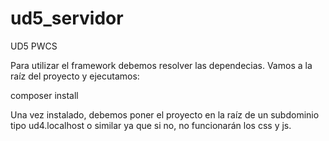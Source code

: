 # ud5_servidor
UD5 PWCS


Para utilizar el framework debemos resolver las dependecias. Vamos a la raíz del proyecto y ejecutamos:

composer install

Una vez instalado, debemos poner el proyecto en la raíz de un subdominio tipo ud4.localhost o similar ya que si no, no funcionarán los css y js.
